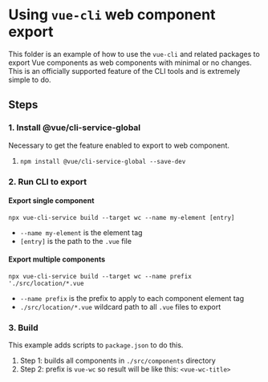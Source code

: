 # Using `vue-cli` web component export

This folder is an example of how to use the `vue-cli` and related packages to export Vue components as web components with minimal or no changes. This is an officially supported feature of the CLI tools and is extremely simple to do.

## Steps

### 1. Install @vue/cli-service-global

Necessary to get the feature enabled to export to web component.

1. `npm install @vue/cli-service-global --save-dev`

### 2. Run CLI to export

#### Export single component

`npx vue-cli-service build --target wc --name my-element [entry]`

- `--name my-element` is the element tag
- `[entry]` is the path to the `.vue` file

#### Export multiple components

`npx vue-cli-service build --target wc --name prefix './src/location/*.vue`

- `--name prefix` is the prefix to apply to each component element tag
- `./src/location/*.vue` wildcard path to all `.vue` files to export

### 3. Build

This example adds scripts to `package.json` to do this.

1. Step 1: builds all components in `./src/components` directory
1. Step 2: prefix is `vue-wc` so result will be like this: `<vue-wc-title>`
